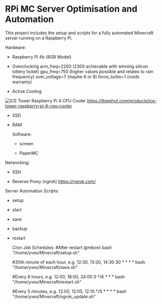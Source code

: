 # RPi MC Server Optimisation and Automation

This project includes the setup and scripts for a fully automated Minecraft server running on a Raspberry Pi. 

Hardware:
- Raspberry Pi 4b (8GB Model)

- Overclocking
  arm_freq=2200 (2300 achievable with winning silicon lottery ticket)
  gpu_freq=750 (higher values possible and relates to ram frequency)
  over_voltage=7 (maybe 6 or 8)
  force_turbo=1 (voids warranty)
  
- Active Cooling

![ICE Tower Raspberry Pi 4 CPU Cooler](https://github.com/YvesBell42/RPi-MC-Server-Optimisation-and-Automation/assets/63612338/40789c81-c50c-480e-8851-6c23017c478f)
https://thepihut.com/products/ice-tower-raspberry-pi-4-cpu-cooler

- SSD

- RAM

  Software:
  - screen
 
  - PaperMC

Networking:
- SSH

- Reverse Proxy (ngrok)
  https://ngrok.com/

Server Automation Scripts:

- setup

- start

- save

- backup

- restart

  Cron Job Schedules:
  #After restart
  @reboot bash "/home/yves/Minecraft/setup.sh"

  #30th minute of each hour, e.g. 12:30, 13:30, 14:30
  30 * * * * bash "/home/yves/Minecraft/save.sh"

  #Every 6 hours, e.g. 12:00, 18:00, 24:00
  0 */6 * * * bash "/home/yves/Minecraft/restart.sh"

  #Every 5 minutes, e.g. 12:00, 12:05, 12:10 
  */5 * * * * bash "/home/yves/Minecraft/ngrok_update.sh"
  
